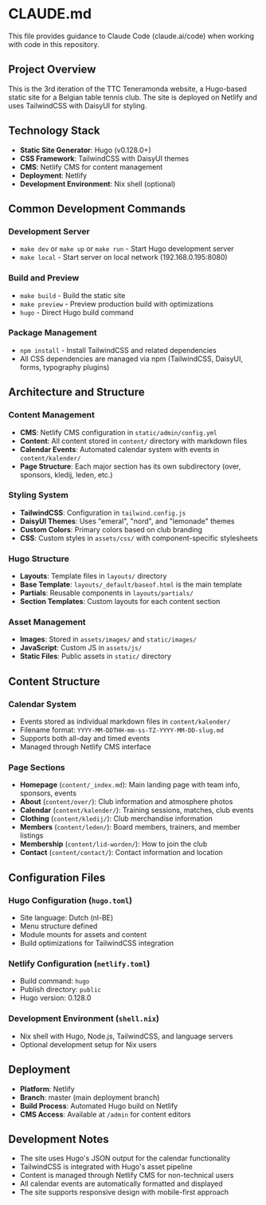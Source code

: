 # CLAUDE.md

This file provides guidance to Claude Code (claude.ai/code) when working with code in this repository.

## Project Overview

This is the 3rd iteration of the TTC Teneramonda website, a Hugo-based static site for a Belgian table tennis club. The site is deployed on Netlify and uses TailwindCSS with DaisyUI for styling.

## Technology Stack

- **Static Site Generator**: Hugo (v0.128.0+)
- **CSS Framework**: TailwindCSS with DaisyUI themes
- **CMS**: Netlify CMS for content management
- **Deployment**: Netlify
- **Development Environment**: Nix shell (optional)

## Common Development Commands

### Development Server
- `make dev` or `make up` or `make run` - Start Hugo development server
- `make local` - Start server on local network (192.168.0.195:8080)

### Build and Preview
- `make build` - Build the static site
- `make preview` - Preview production build with optimizations
- `hugo` - Direct Hugo build command

### Package Management
- `npm install` - Install TailwindCSS and related dependencies
- All CSS dependencies are managed via npm (TailwindCSS, DaisyUI, forms, typography plugins)

## Architecture and Structure

### Content Management
- **CMS**: Netlify CMS configuration in `static/admin/config.yml`
- **Content**: All content stored in `content/` directory with markdown files
- **Calendar Events**: Automated calendar system with events in `content/kalender/`
- **Page Structure**: Each major section has its own subdirectory (over, sponsors, kledij, leden, etc.)

### Styling System
- **TailwindCSS**: Configuration in `tailwind.config.js`
- **DaisyUI Themes**: Uses "emeral", "nord", and "lemonade" themes
- **Custom Colors**: Primary colors based on club branding
- **CSS**: Custom styles in `assets/css/` with component-specific stylesheets

### Hugo Structure
- **Layouts**: Template files in `layouts/` directory
- **Base Template**: `layouts/_default/baseof.html` is the main template
- **Partials**: Reusable components in `layouts/partials/`
- **Section Templates**: Custom layouts for each content section

### Asset Management
- **Images**: Stored in `assets/images/` and `static/images/`
- **JavaScript**: Custom JS in `assets/js/`
- **Static Files**: Public assets in `static/` directory

## Content Structure

### Calendar System
- Events stored as individual markdown files in `content/kalender/`
- Filename format: `YYYY-MM-DDTHH-mm-ss-TZ-YYYY-MM-DD-slug.md`
- Supports both all-day and timed events
- Managed through Netlify CMS interface

### Page Sections
- **Homepage** (`content/_index.md`): Main landing page with team info, sponsors, events
- **About** (`content/over/`): Club information and atmosphere photos
- **Calendar** (`content/kalender/`): Training sessions, matches, club events
- **Clothing** (`content/kledij/`): Club merchandise information
- **Members** (`content/leden/`): Board members, trainers, and member listings
- **Membership** (`content/lid-worden/`): How to join the club
- **Contact** (`content/contact/`): Contact information and location

## Configuration Files

### Hugo Configuration (`hugo.toml`)
- Site language: Dutch (nl-BE)
- Menu structure defined
- Module mounts for assets and content
- Build optimizations for TailwindCSS integration

### Netlify Configuration (`netlify.toml`)
- Build command: `hugo`
- Publish directory: `public`
- Hugo version: 0.128.0

### Development Environment (`shell.nix`)
- Nix shell with Hugo, Node.js, TailwindCSS, and language servers
- Optional development setup for Nix users

## Deployment

- **Platform**: Netlify
- **Branch**: master (main deployment branch)
- **Build Process**: Automated Hugo build on Netlify
- **CMS Access**: Available at `/admin` for content editors

## Development Notes

- The site uses Hugo's JSON output for the calendar functionality
- TailwindCSS is integrated with Hugo's asset pipeline
- Content is managed through Netlify CMS for non-technical users
- All calendar events are automatically formatted and displayed
- The site supports responsive design with mobile-first approach